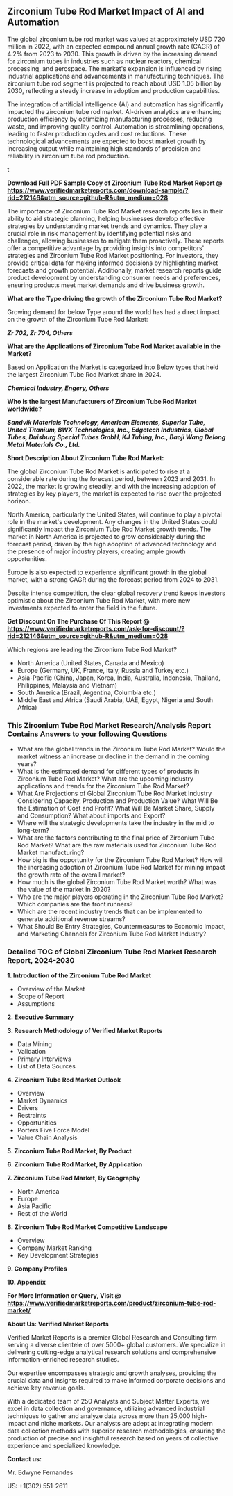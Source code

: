 <h2>Zirconium Tube Rod Market Impact of AI and Automation</h2><p>The global zirconium tube rod market was valued at approximately USD 720 million in 2022, with an expected compound annual growth rate (CAGR) of 4.2% from 2023 to 2030. This growth is driven by the increasing demand for zirconium tubes in industries such as nuclear reactors, chemical processing, and aerospace. The market's expansion is influenced by rising industrial applications and advancements in manufacturing techniques. The zirconium tube rod segment is projected to reach about USD 1.05 billion by 2030, reflecting a steady increase in adoption and production capabilities.</p><p>The integration of artificial intelligence (AI) and automation has significantly impacted the zirconium tube rod market. AI-driven analytics are enhancing production efficiency by optimizing manufacturing processes, reducing waste, and improving quality control. Automation is streamlining operations, leading to faster production cycles and cost reductions. These technological advancements are expected to boost market growth by increasing output while maintaining high standards of precision and reliability in zirconium tube rod production.</p>t</p><p id="" class=""><strong>Download Full PDF Sample Copy of Zirconium Tube Rod Market Report @ <a href="https://www.verifiedmarketreports.com/download-sample/?rid=212146&utm_source=github-R&utm_medium=028" target="_blank">https://www.verifiedmarketreports.com/download-sample/?rid=212146&utm_source=github-R&utm_medium=028</a></strong></p><p>The importance of&nbsp;Zirconium Tube Rod Market research reports lies in their ability to aid strategic planning, helping businesses develop effective strategies by understanding market trends and dynamics. They play a crucial role in risk management by identifying potential risks and challenges, allowing businesses to mitigate them proactively. These reports offer a competitive advantage by providing insights into competitors' strategies and Zirconium Tube Rod Market positioning. For investors, they provide critical data for making informed decisions by highlighting market forecasts and growth potential. Additionally, market research reports guide product development by understanding consumer needs and preferences, ensuring products meet market demands and drive business growth.</p><p><strong>What are the&nbsp;Type driving the growth of the Zirconium Tube Rod Market?</strong></p><p id="" class="">Growing demand for below Type around the world has had a direct impact on the growth of the Zirconium Tube Rod Market:</p><em><strong>Zr 702, Zr 704, Others</strong></em></p><strong>What are the&nbsp;Applications&nbsp;of Zirconium Tube Rod Market available in the Market?</strong></p><p id="" class="">Based on Application the Market is categorized into Below types that held the largest Zirconium Tube Rod Market share In 2024.</p><em><strong>Chemical Industry, Engery, Others</strong></em></p><strong>Who is the largest Manufacturers of Zirconium Tube Rod Market worldwide?</strong></p><p><em><strong>Sandvik Materials Technology, American Elements, Superior Tube, United Titanium, BWX Technologies, Inc., Edgetech Industries, Global Tubes, Duisburg Special Tubes GmbH, KJ Tubing, Inc., Baoji Wang Delong Metal Materials Co., Ltd.</strong></em></p><p id="" class=""><strong>Short Description About Zirconium Tube Rod Market:</strong></p><p>The global Zirconium Tube Rod Market is anticipated to rise at a considerable rate during the forecast period, between 2023 and 2031. In 2022, the market is growing steadily, and with the increasing adoption of strategies by key players, the market is expected to rise over the projected horizon.</p><p>North America, particularly the United States, will continue to play a pivotal role in the market's development. Any changes in the United States could significantly impact the Zirconium Tube Rod Market growth trends. The market in North America is projected to grow considerably during the forecast period, driven by the high adoption of advanced technology and the presence of major industry players, creating ample growth opportunities.</p><p>Europe is also expected to experience significant growth in the global market, with a strong CAGR during the forecast period from 2024 to 2031.</p><p>Despite intense competition, the clear global recovery trend keeps investors optimistic about the Zirconium Tube Rod Market, with more new investments expected to enter the field in the future.</p><p id="" class=""><strong>Get Discount On The Purchase Of This Report @ <a href="https://www.verifiedmarketreports.com/ask-for-discount/?rid=212146&utm_source=github-R&utm_medium=028" target="_blank">https://www.verifiedmarketreports.com/ask-for-discount/?rid=212146&utm_source=github-R&utm_medium=028</a></strong></p>Which regions are leading the Zirconium Tube Rod Market?</p><ul><li>North America (United States, Canada and Mexico)</li><li>Europe (Germany, UK, France, Italy, Russia and Turkey etc.)</li><li>Asia-Pacific (China, Japan, Korea, India, Australia, Indonesia, Thailand, Philippines, Malaysia and Vietnam)</li><li>South America (Brazil, Argentina, Columbia etc.)</li><li>Middle East and Africa (Saudi Arabia, UAE, Egypt, Nigeria and South Africa)</li></ul><h3 id="" class="">This Zirconium Tube Rod Market Research/Analysis Report Contains Answers to your following Questions</h3><ul><li>What are the global trends in the Zirconium Tube Rod Market? Would the market witness an increase or decline in the demand in the coming years?</li><li>What is the estimated demand for different types of products in Zirconium Tube Rod Market? What are the upcoming industry applications and trends for the Zirconium Tube Rod Market?</li><li>What Are Projections of Global Zirconium Tube Rod Market Industry Considering Capacity, Production and Production Value? What Will Be the Estimation of Cost and Profit? What Will Be Market Share, Supply and Consumption? What about imports and Export?</li><li>Where will the strategic developments take the industry in the mid to long-term?</li><li>What are the factors contributing to the final price of Zirconium Tube Rod Market? What are the raw materials used for Zirconium Tube Rod Market manufacturing?</li><li>How big is the opportunity for the Zirconium Tube Rod Market? How will the increasing adoption of Zirconium Tube Rod Market for mining impact the growth rate of the overall market?</li><li>How much is the global Zirconium Tube Rod Market worth? What was the value of the market In 2020?</li><li>Who are the major players operating in the Zirconium Tube Rod Market? Which companies are the front runners?</li><li>Which are the recent industry trends that can be implemented to generate additional revenue streams?</li><li>What Should Be Entry Strategies, Countermeasures to Economic Impact, and Marketing Channels for Zirconium Tube Rod Market Industry?</li></ul><h3 id="" class="">Detailed TOC of Global Zirconium Tube Rod Market Research Report, 2024-2030</h3><p id="" class=""><strong>1. Introduction of the Zirconium Tube Rod Market</strong></p><ul><li>Overview of the Market</li><li>Scope of Report</li><li>Assumptions</li></ul><p id="" class=""><strong>2. Executive Summary</strong></p><p id="" class=""><strong>3. Research Methodology of Verified Market Reports</strong></p><ul><li>Data Mining</li><li>Validation</li><li>Primary Interviews</li><li>List of Data Sources</li></ul><p id="" class=""><strong>4. Zirconium Tube Rod Market Outlook</strong></p><ul><li>Overview</li><li>Market Dynamics</li><li>Drivers</li><li>Restraints</li><li>Opportunities</li><li>Porters Five Force Model</li><li>Value Chain Analysis</li></ul><p id="" class=""><strong>5. Zirconium Tube Rod Market, By Product</strong></p><p id="" class=""><strong>6. Zirconium Tube Rod Market, By Application</strong></p><p id="" class=""><strong>7. Zirconium Tube Rod Market, By Geography</strong></p><ul><li>North America</li><li>Europe</li><li>Asia Pacific</li><li>Rest of the World</li></ul><p id="" class=""><strong>8. Zirconium Tube Rod Market Competitive Landscape</strong></p><ul><li>Overview</li><li>Company Market Ranking</li><li>Key Development Strategies</li></ul><p id="" class=""><strong>9. Company Profiles</strong></p><p id="" class=""><strong>10. Appendix</strong></p><p id="" class=""><strong>For More Information or Query, Visit @ <a href="https://www.verifiedmarketreports.com/product/zirconium-tube-rod-market/" target="_blank">https://www.verifiedmarketreports.com/product/zirconium-tube-rod-market/</a></strong></p><p id="" class=""><strong>About Us: Verified Market Reports</strong></p><p id="" class="">Verified Market Reports is a premier Global Research and Consulting firm serving a diverse clientele of over 5000+ global customers. We specialize in delivering cutting-edge analytical research solutions and comprehensive information-enriched research studies.</p><p id="" class="">Our expertise encompasses strategic and growth analyses, providing the crucial data and insights required to make informed corporate decisions and achieve key revenue goals.</p><p id="" class="">With a dedicated team of 250 Analysts and Subject Matter Experts, we excel in data collection and governance, utilizing advanced industrial techniques to gather and analyze data across more than 25,000 high-impact and niche markets. Our analysts are adept at integrating modern data collection methods with superior research methodologies, ensuring the production of precise and insightful research based on years of collective experience and specialized knowledge.</p><p id="" class=""><strong>Contact us:</strong></p><p id="" class="">Mr. Edwyne Fernandes</p><p id="" class="">US: +1(302) 551-2611</p>